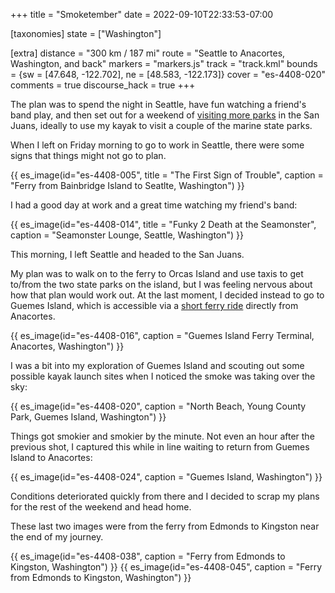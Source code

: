 +++
title = "Smoketember"
date = 2022-09-10T22:33:53-07:00

[taxonomies]
state = ["Washington"]

[extra]
distance = "300 km / 187 mi"
route = "Seattle to Anacortes, Washington, and back"
markers = "markers.js"
track = "track.kml"
bounds = {sw = [47.648, -122.702], ne = [48.583, -122.173]}
cover = "es-4408-020"
comments = true
discourse_hack = true
+++

The plan was to spend the night in Seattle, have fun watching a friend's band play, and then set out for a weekend of [visiting more parks](https://146parks.blog) in the San Juans, ideally to use my kayak to visit a couple of the marine state parks.

<!-- more -->

When I left on Friday morning to go to work in Seattle, there were some signs that things might not go to plan.

{{ es_image(id="es-4408-005", title = "The First Sign of Trouble", caption = "Ferry from Bainbridge Island to Seatlte, Washington") }}

I had a good day at work and a great time watching my friend's band:

{{ es_image(id="es-4408-014", title = "Funky 2 Death at the Seamonster", caption = "Seamonster Lounge, Seattle, Washington") }}

This morning, I left Seattle and headed to the San Juans.

My plan was to walk on to the ferry to Orcas Island and use taxis to get to/from the two state parks on the island, but I was feeling nervous about how that plan would work out. At the last moment, I decided instead to go to Guemes Island, which is accessible via a [short ferry ride](https://www.guemesislandferry.com) directly from Anacortes.

{{ es_image(id="es-4408-016", caption = "Guemes Island Ferry Terminal, Anacortes, Washington") }}

I was a bit into my exploration of Guemes Island and scouting out some possible kayak launch sites when I noticed the smoke was taking over the sky:

{{ es_image(id="es-4408-020", caption = "North Beach, Young County Park, Guemes Island, Washington") }}

Things got smokier and smokier by the minute. Not even an hour after the previous shot, I captured this while in line waiting to return from Guemes Island to Anacortes:

{{ es_image(id="es-4408-024", caption = "Guemes Island, Washington") }}

Conditions deteriorated quickly from there and I decided to scrap my plans for the rest of the weekend and head home.

These last two images were from the ferry from Edmonds to Kingston near the end of my journey.

{{ es_image(id="es-4408-038", caption = "Ferry from Edmonds to Kingston, Washington") }}
{{ es_image(id="es-4408-045", caption = "Ferry from Edmonds to Kingston, Washington") }}
